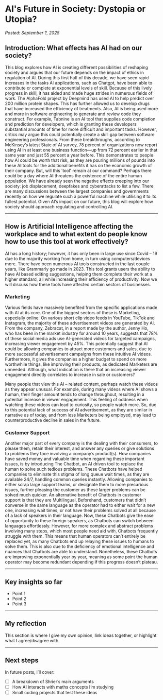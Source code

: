 # AI's Future in Society: Dystopia or Utopia?
*Posted: September ?, 2025*

## Introduction: What effects has AI had on our society?
This blog explores how AI is creating different possibilities of reshaping society and argues that our future depends on the impact of ethics in regulation of AI. During this first half of this decade, we have seen rapid increases in the tasks AI applications, such as Chatgpt, have been able to contribute or complete at exponential levels of skill. Because of this lively progress in skill, it has aided and made huge strides in numerous fields of work. The AlphaFold project by Deepmind has used AI to help predict over 200 million protein shapes. This has further allowed us to develop drugs that have increased the efficiency of treatments. Also, AI is being used more and more in software engineering to generate and review code they construct. For example, Tabnine is an AI tool that supplies code completion and prediction for developers, which is granting these developers substantial amounts of time for more difficult and important tasks. However, critics may argue this could potentially create a skill gap between software engineering professionals. From these breakthroughs, according to McKinsey’s latest State of AI survey, 78 percent of organizations now report using AI in at least one business function—up from 72 percent earlier in that same year and just 55 percent a year before. This demonstrates to people how AI could be worth that risk, as they are pouring millions of pounds into these AI tools for the additional benefits it has on the economic growth of their company. But, will this 'tool' remain at our command? Perhaps there could be a day where AI threatens the existence of the entire human population. We have already seen the negative effects creeping into our society: job displacement, deepfakes and cyberattacks to list a few. There are many discussions between the largest companies and governments recently on how we regulate such a powerful machine while utilising it to its fullest potential. Given AI’s impact on our future, this blog will explore how society should approach regulating and controlling AI.

---

## How is Artificial Intelligence affecting the workplace and to what extent do people know how to use this tool at work effectively? 
AI has a long history; however, it has only been in large use since Covid – 19 due to the majority working from home, in turn using computers/devices more. There have been numerous AI tools constructed in the last couple years, like Grammarly go made in 2023. This tool grants users the ability to have AI based editing suggestions, helping them complete their work at a higher standard, all while increasing their efficiency of productivity. Now we will discuss how these tools have affected certain sectors of businesses.
### Marketing
Various fields have massively benefited from the specific applications made with AI at its core. One of the biggest sectors of these is Marketing, especially online. On various short clip video feeds in YouTube, TikTok and Instagram, the majority of these advertisement videos are generated by AI. From the company, Zebracat, in a report made by the author, Jenny Ho, who has been in the market industry for around 10 years, suggests that 78% of these social media ads use AI-generated videos for targeted campaigns, increasing viewer engagement by 45%. This potentially suggest that AI could be allowing companies to attract more customers and sales, due to more successful advertisement campaigns from these intuitive AI videos. Furthermore, it gives the companies a higher budget to spend on more worthwhile things, like improving their products, as dedicated Marketers are unneeded. Although, what indication is there that an increasing viewer engagement directly correlates to increase in sale or customers? 

Many people that view this AI – related content, perhaps watch these videos as they appear unusual. For example, during many videos where AI shows a human, their finger amount tends to change throughout, resulting in a potential increase in viewer engagement. This feeling of oddness when watching these videos can lead to curiosity, so people watch more. So, due to this potential lack of success of AI advertisement, as they are similar in narrative as of today, and from less Marketers being employed, may lead to counterproductive decline in sales in the future.
### Customer Support
Another major part of every company is the dealing with their consumers, to please them, retain their interest, and answer any queries or give solutions to problems they face involving a company’s product(s). How companies have saved money and valuable time when regarding these important issues, is by introducing The Chatbot, an AI driven tool to replace the human to solve such tedious problems. These Chatbots have helped companies to eliminate this stigma of long queue wait times, as they are available 24/7, handling common queries instantly. Allowing companies to either scrap large support teams, or designate them to more precarious issues, further pleasing the customer as these larger problems can be solved much quicker. An alternative benefit of Chatbots in customer support is that they are Multilingual. Beforehand, customers that didn’t converse in the same language as the operator had to either wait for a new one, increasing wait times, or not have their problems solved at all because of a lack of speakers in their language. Now, these Chatbots give the ease of opportunity to these foreign speakers, as Chatbots can switch between languages effortlessly. However, for more complex and abstract problems involving many steps, which most people need aid with, Chatbots frequently struggle with them. This means that human operators can’t entirely be replaced yet, as many Chatbots end up relaying these issues to humans to solve them.  This is also due to the deficiency of emotional intelligence and nuances that Chatbots are able to understand. Nonetheless, these Chatbots are improving exponentially year by year, meaning as some point the human operator may become redundant depending if this progress doesn’t plateau.


---

## Key insights so far
- Point 1
- Point 2
- Point 3

---

## My reflection
This section is where I give my own opinion, link ideas together, or highlight what I agree/disagree with.  

---

## Next steps
In future posts, I’ll cover:
- [ ] A breakdown of Shrier’s main arguments  
- [ ] How AI interacts with maths concepts I’m studying  
- [ ] Small coding projects that test these ideas  
